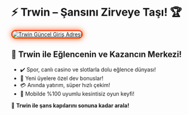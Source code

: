 <h1>⚡ Trwin – Şansını Zirveye Taşı! 🏆</h1>
 
 <a href="https://tinyurl.com/ttrrwinnn" title="Trwin Güncel Giriş Adresi">
   <img src="https://i.ibb.co/BtMhhf6/g-venligiris.jpg" alt="Trwin Güncel Giriş Adresi" style="max-width: 100%; border: 3px solid #ff4500; border-radius: 15px; box-shadow: 0px 0px 15px rgba(255, 69, 0, 0.8);">
 </a>
 
 <h2>🚀 Trwin ile Eğlencenin ve Kazancın Merkezi!</h2>
 <ul>
   <li>✔️ Spor, canlı casino ve slotlarla dolu eğlence dünyası!</li>
   <li>🎁 Yeni üyelere özel dev bonuslar!</li>
   <li>💳 Anında yatırım, süper hızlı çekim!</li>
   <li>📱 Mobilde %100 uyumlu kesintisiz oyun keyfi!</li>
 </ul>
 
 <p>🎉 <strong>Trwin ile şans kapılarını sonuna kadar arala!</strong></p>
 
 <meta name="description" content="Trwin ile spor, casino ve promosyon dolu dünyaya katıl. Güncel giriş linkiyle hemen bağlan ve kazanmaya başla!">
